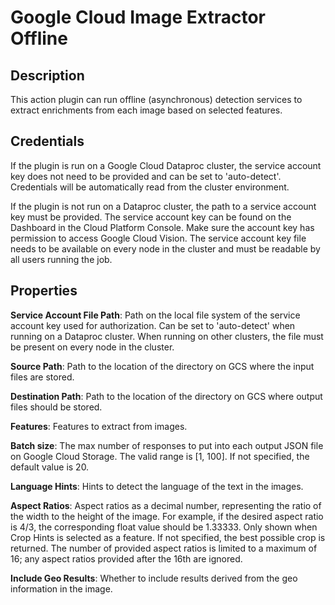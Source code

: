 # Google Cloud Image Extractor Offline

Description
-----------
This action plugin can run offline (asynchronous) detection services to extract enrichments from each image based
on selected features.

Credentials
-----------
If the plugin is run on a Google Cloud Dataproc cluster, the service account key does not need to be
provided and can be set to 'auto-detect'.
Credentials will be automatically read from the cluster environment.

If the plugin is not run on a Dataproc cluster, the path to a service account key must be provided.
The service account key can be found on the Dashboard in the Cloud Platform Console.
Make sure the account key has permission to access Google Cloud Vision.
The service account key file needs to be available on every node in the cluster and
must be readable by all users running the job.

Properties
----------

**Service Account File Path**: Path on the local file system of the service account key used for
authorization. Can be set to 'auto-detect' when running on a Dataproc cluster.
When running on other clusters, the file must be present on every node in the cluster.

**Source Path**: Path to the location of the directory on GCS where the input files are stored.

**Destination Path**: Path to the location of the directory on GCS where output files should be stored.

**Features**: Features to extract from images.

**Batch size**: The max number of responses to put into each output JSON file on Google Cloud Storage. 
The valid range is [1, 100]. If not specified, the default value is 20.

**Language Hints**: Hints to detect the language of the text in the images.

**Aspect Ratios**: Aspect ratios as a decimal number, representing the ratio of the width to the height of the image. 
For example, if the desired aspect ratio is 4/3, the corresponding float value should be 1.33333. 
Only shown when Crop Hints is selected as a feature. If not specified, the best possible crop is returned. 
The number of provided aspect ratios is limited to a maximum of 16; any aspect ratios provided after the 16th are 
ignored.

**Include Geo Results**: Whether to include results derived from the geo information in the image.